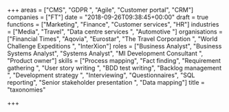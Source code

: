 +++
areas = ["CMS", "GDPR ", "Agile", "Customer portal", "CRM"]
companies = ["FT"]
date = "2018-09-26T09:38:45+00:00"
draft = true
functions = ["Marketing", "Finance", "Customer services", "HR"]
industries = ["Media", "Travel", "Data centre services ", "Automotive "]
organisations = ["Financial Times", "Aqovia", "Eurostar", "The Travel Corporation ", "World Challenge Expeditions ", "InterXion"]
roles = ["Business Analyst", "Business Systems Analyst", "Systems Analyst", "MI Development Consultant ", "Product owner"]
skills = ["Process mapping", "Fact finding", "Requirement gathering ", "User story writing ", "BDD test writing", "Backlog management ", "Development strategy ", "Interviewing", "Questionnaires", "SQL reporting", "Senior stakeholder presentation ", "Data mapping"]
title = "taxonomies"

+++
